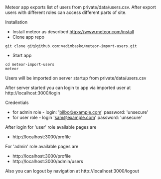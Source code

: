 Meteor app exports list of users from private/data/users.csv.
After export users with different roles can access different parts of site.

Installation

* Install meteor as described https://www.meteor.com/install
* Clone app repo 
```
git clone git@github.com:vadimbasko/meteor-import-users.git
```
* Start app
```
cd meteor-import-users
meteor
```

Users will be imported on server startup from private/data/users.csv

After server started you can login to app via imported user at http://localhost:3000/login

Credentials 
* for admin role - login: 'bilbo@example.com' password: 'unsecure'
* for user role - login 'sam@example.com' password: 'unsecure'

After login for 'user' role available pages are
* http://localhost:3000/profile

For 'admin' role available pages are
* http://localhost:3000/profile
* http://localhost:3000/admin/users

Also you can logout by navigation at http://localhost:3000/logout 

